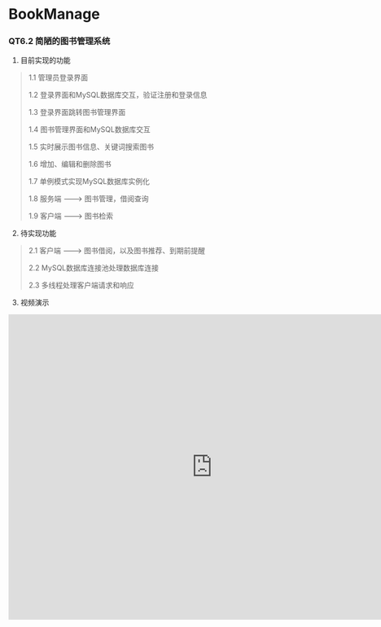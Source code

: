 # BookManage

### QT6.2 简陋的图书管理系统

1. 目前实现的功能

> 1.1 管理员登录界面
>
> 1.2 登录界面和MySQL数据库交互，验证注册和登录信息
>
> 1.3 登录界面跳转图书管理界面
>
> 1.4 图书管理界面和MySQL数据库交互
>
> 1.5 实时展示图书信息、关键词搜索图书
>
> 1.6 增加、编辑和删除图书
>
> 1.7 单例模式实现MySQL数据库实例化
>
> 1.8 服务端 ---> 图书管理，借阅查询
>
> 1.9 客户端 ---> 图书检索

2. 待实现功能

> 2.1 客户端 ---> 图书借阅，以及图书推荐、到期前提醒
>
> 2.2 MySQL数据库连接池处理数据库连接
>
> 2.3 多线程处理客户端请求和响应

3. 视频演示
<iframe 
src="https://github.com/XuchaoLiu-HEU/BookManage/blob/master/%E6%BC%94%E7%A4%BA/%E5%9B%BE%E4%B9%A6%E7%AE%A1%E7%90%86.mp4" 
scrolling="no" 
border="0" 
frameborder="no" 
framespacing="0" 
allowfullscreen="true" 
height=600 
width=800> 
</iframe>


